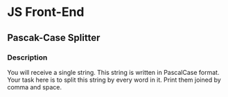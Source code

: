 # JS Front-End

## Pascak-Case Splitter

### Description
You will receive a single string. 
This string is written in PascalCase format. Your task here is to split this string by every word in it. 
Print them joined by comma and space.

